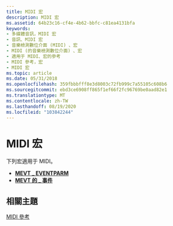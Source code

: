 ```yaml
---
title: MIDI 宏
description: MIDI 宏
ms.assetid: 64b23c16-cf4e-4b62-bbfc-c81ea4131bfa
keywords:
- 多媒體音訊，MIDI 宏
- 音訊、MIDI 宏
- 音樂檢測數位介面 (MIDI) 、宏
- MIDI (的音樂檢測數位介面) 、宏
- 適用于 MIDI、宏的參考
- MIDI 參考，宏
- MIDI 宏
ms.topic: article
ms.date: 05/31/2018
ms.openlocfilehash: 359fbbbfff8e3d8003c72fb999c7a55105c608b6
ms.sourcegitcommit: ebd3ce6908ff865f1ef66f2fc96769be0aad82e1
ms.translationtype: MT
ms.contentlocale: zh-TW
ms.lasthandoff: 08/19/2020
ms.locfileid: "103842244"
---
```

# <a name="midi-macros"></a>MIDI 宏

下列宏適用于 MIDI。

-   [**MEVT \_ EVENTPARM**](/windows/win32/api/mmeapi/nf-mmeapi-mevt_eventparm)
-   [**MEVT 的 \_ 事件**](/windows/win32/api/mmeapi/nf-mmeapi-mevt_eventtype)

## <a name="related-topics"></a>相關主題

<dl> <dt>

[MIDI 參考](midi-reference.md)
</dt> </dl>

 

 